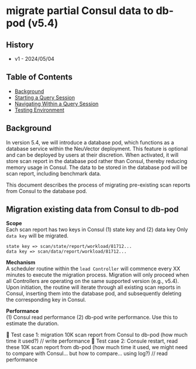 # migrate partial Consul data to db-pod (v5.4)

## History

- v1 - 2024/05/04

## Table of Contents

- [Background](#background)
- [Starting a Query Session](#starting-a-query-session)
- [Navigating Within a Query Session](#navigating-within-a-query-session)
- [Testing Environment](#testing-environment)

## Background

In version 5.4, we will introduce a database pod, which functions as a database service within the NeuVector deployment. This feature is optional and can be deployed by users at their discretion. When activated, it will store scan report in the database pod rather than Consul, thereby reducing memory usage in Consul. The data to be stored in the database pod will be scan report, including benchmark data.

This document describes the process of migrating pre-existing scan reports from Consul to the database pod.

## Migration existing data from Consul to db-pod

**Scope**  
Each scan report has two keys in Consul (1) state key and (2) data key
Only `data key` will be migrated.

```
state key => scan/state/report/workload/81712...
data key => scan/data/report/workload/81712...
```

**Mechanism**  
A scheduler routine within the `lead Controller` will commence every XX minutes to execute the migration process. Migration will only proceed when all Controllers are operating on the same supported version (e.g., v5.4).  
Upon initiation, the routine will iterate through all existing scan reports in Consul, inserting them into the database pod, and subsequently deleting the corresponding key in Consul.

**Performance**  
(1) Consul read performance (2) db-pod write performance. Use this to estimate the duration.

🍉 Test case 1: migration 10K scan report from Consul to db-pod (how much time it used?) // write performance
🍉 Test case 2: Consule restart, read these 10K scan report from db-pod (how much time it used, we might need to compare with Consul... but how to compare... using log?) // read performance
